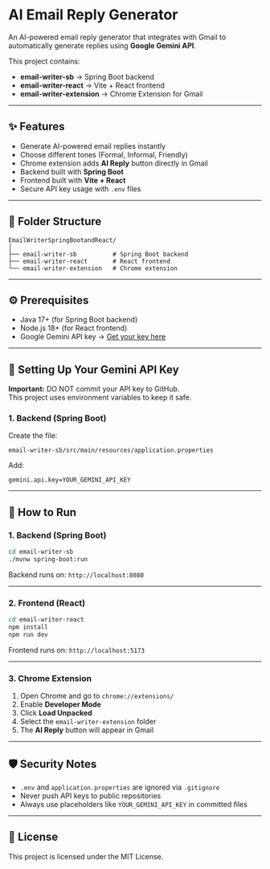 # AI Email Reply Generator

An AI-powered email reply generator that integrates with Gmail to automatically generate replies using **Google Gemini API**.

This project contains:
- **email-writer-sb** → Spring Boot backend
- **email-writer-react** → Vite + React frontend
- **email-writer-extension** → Chrome Extension for Gmail

---

## ✨ Features
- Generate AI-powered email replies instantly
- Choose different tones (Formal, Informal, Friendly)
- Chrome extension adds **AI Reply** button directly in Gmail
- Backend built with **Spring Boot**
- Frontend built with **Vite + React**
- Secure API key usage with `.env` files

---

## 📂 Folder Structure
```
EmailWriterSpringBootandReact/
│
├── email-writer-sb          # Spring Boot backend
├── email-writer-react       # React frontend
└── email-writer-extension   # Chrome extension
```

---

## ⚙️ Prerequisites
- Java 17+ (for Spring Boot backend)
- Node.js 18+ (for React frontend)
- Google Gemini API key → [Get your key here](https://makersuite.google.com/app/apikey)

---

## 🔑 Setting Up Your Gemini API Key
**Important:** DO NOT commit your API key to GitHub.  
This project uses environment variables to keep it safe.

### 1. Backend (Spring Boot)
Create the file:
```
email-writer-sb/src/main/resources/application.properties
```
Add:
```properties
gemini.api.key=YOUR_GEMINI_API_KEY
```


---

## 🚀 How to Run

### 1. Backend (Spring Boot)
```bash
cd email-writer-sb
./mvnw spring-boot:run
```
Backend runs on: `http://localhost:8080`

---

### 2. Frontend (React)
```bash
cd email-writer-react
npm install
npm run dev
```
Frontend runs on: `http://localhost:5173`

---

### 3. Chrome Extension
1. Open Chrome and go to `chrome://extensions/`
2. Enable **Developer Mode**
3. Click **Load Unpacked**
4. Select the `email-writer-extension` folder
5. The **AI Reply** button will appear in Gmail

---

## 🛡️ Security Notes
- `.env` and `application.properties` are ignored via `.gitignore`
- Never push API keys to public repositories
- Always use placeholders like `YOUR_GEMINI_API_KEY` in committed files

---

## 📜 License
This project is licensed under the MIT License.
